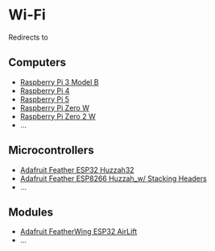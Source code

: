 # Wi-Fi
Redirects to

## Computers
- [Raspberry Pi 3 Model B](../Computers/Raspberry_Pi_3_Model_B.md)
- [Raspberry Pi 4](../Computers/Raspberry_Pi_4.md)
- [Raspberry Pi 5](../Computers/Raspberry_Pi_5.md)
- [Raspberry Pi Zero W](../Computers/Raspberry_Pi_Zero_W.md)
- [Raspberry Pi Zero 2 W](../Computers/Raspberry_Pi_Zero_2_W.md)
- ...

## Microcontrollers
- [Adafruit Feather ESP32 Huzzah32](../Microcontrollers/Adafruit_Feather_ESP32_Huzzah32.md)
- [Adafruit Feather ESP8266 Huzzah_w/ Stacking Headers](../Microcontrollers/Adafruit_Feather_ESP8266_Huzzah_w_Stacking_Headers.md)
- ...

## Modules
- [Adafruit FeatherWing ESP32 AirLift](../Modules/Adafruit_FeatherWing_ESP32_AirLift.md)
- ...
